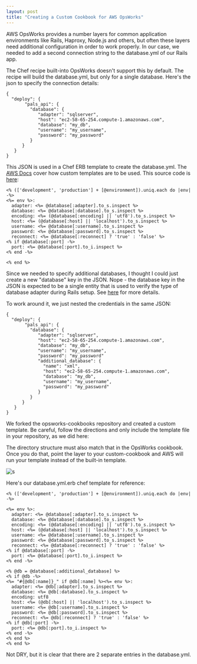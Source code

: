 ```yaml
---
layout: post
title: "Creating a Custom Cookbook for AWS OpsWorks"
---
```


AWS OpsWorks provides a number layers for common application environments like Rails, Haproxy, Node.js and others, but often these layers need additional configuration in order to work properly. In our case, we needed to add a second connection string to the database.yml of our Rails app.

The Chef recipe built-into OpsWorks doesn't support this by default. The recipe will build the database.yml, but only for a single database.  Here's the json to specify the connection details: 

    {
      "deploy": {
           "pals_api": {
             "database": {
                "adapter": "sqlserver",
                "host": "ec2-58-65-254.compute-1.amazonaws.com",
                "database": "my_db",
                "username": "my_username",
                "password": "my_password"
             }
          }
       }
    }

This JSON is used in a Chef ERB template to create the database.yml. The [AWS Docs](http://docs.aws.amazon.com/opsworks/latest/userguide/workingcookbook-template-override.html) cover how custom templates are to be used. This source code is [here](https://github.com/aws/opsworks-cookbooks/blob/master-chef-11.4/rails/templates/default/database.yml.erb):

    <% (['development', 'production'] + [@environment]).uniq.each do |env| -%>
    <%= env %>:
      adapter: <%= @database[:adapter].to_s.inspect %>
      database: <%= @database[:database].to_s.inspect %>
      encoding: <%= (@database[:encoding] || 'utf8').to_s.inspect %>
      host: <%= (@database[:host] || 'localhost').to_s.inspect %>
      username: <%= @database[:username].to_s.inspect %>
      password: <%= @database[:password].to_s.inspect %>
      reconnect: <%= @database[:reconnect] ? 'true' : 'false' %>
    <% if @database[:port] -%>
      port: <%= @database[:port].to_i.inspect %>
    <% end -%>

    <% end %>

Since we needed to specify additional databases, I thought I could just create a new "database" key in the JSON. Nope - the database key in the JSON is expected to be a single entity that is used to verify the type of database adapter during Rails setup. See [here](https://github.com/aws/opsworks-cookbooks/blob/master-chef-11.4/rails/libraries/rails_configuration.rb#L8) for more details.

To work around it, we just nested the credentials in the same JSON:

    {
      "deploy": {
           "pals_api": {
             "database": {
                "adapter": "sqlserver",
                "host": "ec2-58-65-254.compute-1.amazonaws.com",
                "database": "my_db",
                "username": "my_username",
                "password": "my_password"
                "additional_database": {
                  "name": "xml",
                  "host": "ec2-58-65-254.compute-1.amazonaws.com",
                  "database": "my_db",
                  "username": "my_username",
                  "password": "my_password"
                }
             }
          }
       }
    } 

We forked the opsworks-cookbooks repository and created a custom template. Be careful, follow the directions and only include the template file in your repository, as we did here:

[](https://github.com/CaseNEX/opsworks-cookbooks/tree/master-chef-11.4)

The directory structure must also match that in the OpsWorks cookbook.  Once you do that, point the layer to your custom-cookbook and AWS will run your template instead of the built-in template.

![s](https://dl.dropboxusercontent.com/u/11024433/Screenshots/2014-01-10_16-25-21.png)

Here's our database.yml.erb chef template for reference:

    <% (['development', 'production'] + [@environment]).uniq.each do |env| -%>

    <%= env %>:
      adapter: <%= @database[:adapter].to_s.inspect %>
      database: <%= @database[:database].to_s.inspect %>
      encoding: <%= (@database[:encoding] || 'utf8').to_s.inspect %>
      host: <%= (@database[:host] || 'localhost').to_s.inspect %>
      username: <%= @database[:username].to_s.inspect %>
      password: <%= @database[:password].to_s.inspect %>
      reconnect: <%= @database[:reconnect] ? 'true' : 'false' %>
    <% if @database[:port] -%>
      port: <%= @database[:port].to_i.inspect %>
    <% end -%>

    <% @db = @database[:additional_database] %>
    <% if @db -%>
    <%= "#{@db[:name]}_" if @db[:name] %><%= env %>:
      adapter: <%= @db[:adapter].to_s.inspect %>
      database: <%= @db[:database].to_s.inspect %>
      encoding: utf8
      host: <%= (@db[:host] || 'localhost').to_s.inspect %>
      username: <%= @db[:username].to_s.inspect %>
      password: <%= @db[:password].to_s.inspect %>
      reconnect: <%= @db[:reconnect] ? 'true' : 'false' %>
    <% if @db[:port] -%>
      port: <%= @db[:port].to_i.inspect %>
    <% end -%>
    <% end %>
    <% end %>

Not DRY, but it is clear that there are 2 separate entries in the database.yml.